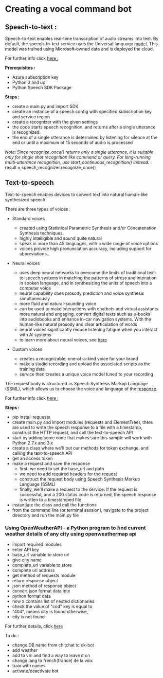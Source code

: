# Creating a vocal command bot 

## Speech-to-text : 

Speech-to-text enables real-time transcription of audio streams into text. 
By default, the speech-to-text service uses the Universal language [model](https://en.wikipedia.org/wiki/Unified_Modeling_Language). This model was trained using Microsoft-owned data and is deployed the cloud. 

For further info click [here :](https://docs.microsoft.com/en-us/azure/cognitive-services/speech-service/speech-to-text)

**Prerequisites :** 
- Azure subscription key 
- Python 3 and up
- Python Speech SDK Package 

**Steps :** 
- create a main.py and import SDK 
- create an instance of a speech config with specified subscription key and service region
- create a recognizer with the given settings
- the code starts speech recognition, and returns after a single utterance is recognized. 
- the end of a single utterance is determined by listening for silence at the end or until a maximum of 15 seconds of audio is processed

*Note: Since recognize_once() returns only a single utterance, it is suitable only for single shot recognition like command or query. For long-running multi-utterance recognition, use start_continuous_recognition() instead.* : 
result = speech_recognizer.recognize_once()


## Text-to-speech

Text-to-speech enables devices to convert text into natural human-like synthesized speech. 

There are three types of voices :

- Standard voices

     - created using Statistical Parametric Synthesis and/or Concatenation Synthesis techniques. 
     - highly intelligible and sound quite natural
     - speak in more than 45 languages, with a wide range of voice options
     - voices provide high pronunciation accuracy, including support for abbreviations...

- Neural voices

    - uses deep neural networks to overcome the limits of traditional text-to-speech systems in matching the patterns of stress and intonation in spoken language, and in synthesizing the units of speech into a computer voice
    - neural capability does prosody prediction and voice synthesis simultaneously
    - more fluid and natural-sounding voice
    - can be used to make interactions with chatbots and virtual assistants more natural and engaging, convert digital texts such as e-books into audiobooks and enhance in-car navigation systems. With the human-like natural prosody and clear articulation of words
    - neural voices significantly reduce listening fatigue when you interact with AI systems
    - to learn more about neural voices, see [here](https://azure.microsoft.com/blog/microsoft-s-new-neural-text-to-speech-service-helps-machines-speak-like-people/)

- Custom voices

    - creates a recognizable, one-of-a-kind voice for your brand
    - make a studio recording and upload the associated scripts as the training data
    - service then creates a unique voice model tuned to your recording


The request body is structured as Speech Synthesis Markup Language (SSML), which allows us to choose the voice and language of the [response](https://docs.microsoft.com/en-us/azure/cognitive-services/speech-service/speech-synthesis-markup).


For further info click [here :](https://docs.microsoft.com/en-us/azure/cognitive-services/speech-service/quickstart-python-text-to-speech)

**Steps :**
- pip install requests
- create main.py and import modules (requests and ElementTree), there are used to write the speech response to a file with a timestamp, construct the HTTP request, and call the text-to-speech API
- start by adding some code that makes sure this sample will work with Python 2.7.x and 3.x
-  create a class where we'll put our methods for token exchange, and calling the text-to-speech API
- get an access token
- make a request and save the response
    - first, we need to set the base_url and path
    - we need to add required headers for the request
    - construct the request body using Speech Synthesis Markup Language (SSML)
    - finally, we'll make a request to the service. If the request is successful, and a 200 status code is returned, the speech response is written to a timestamped file
- instantiate the class and call the functions
- from the command line (or terminal session), navigate to the project directory and run the main.py file


### Using OpenWeatherAPI - a Python program to find current weather details of any city using openweathermap api 

- import required modules 
- enter API key  
- base_url variable to store url 
- give city name 
- complete_url variable to store 
- complete url address 
- get method of requests module 
- return response object 
- json method of response object 
- convert json format data into 
- python format data 
- now x contains list of nested dictionaries 
- check the value of "cod" key is equal to 
- "404", means city is found otherwise, 
- city is not found 

For further details, click [here](https://www.geeksforgeeks.org/python-find-current-weather-of-any-city-using-openweathermap-api/)










To do :
- change DB name from chitchat to ok-bot
- add weather 
- add to vm and find a way to leave it on 
- change lang to french(france) de la voix
- train with names 
- activate/deactivate bot

